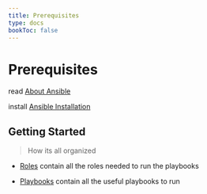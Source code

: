 ```yaml
---
title: Prerequisites
type: docs
bookToc: false
---
```


# Prerequisites

read [About Ansible](/about-ansible "About Ansible")

install <a href="https://docs.ansible.com/ansible/latest/installation_guide/index.html" target="_blank">Ansible Installation</a>


## Getting Started

> How its all organized

* [Roles](/roles "Roles") contain all the roles needed to run the playbooks

* [Playbooks](/plays "Playbooks") contain all the useful playbooks to run